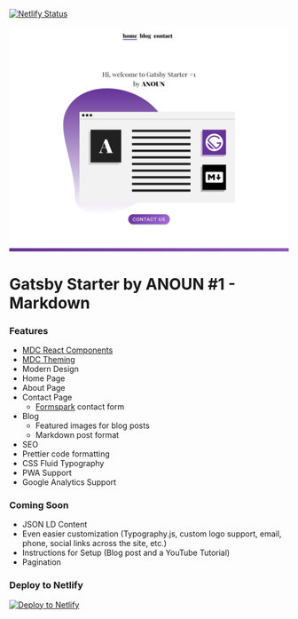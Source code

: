 [![Netlify Status](https://api.netlify.com/api/v1/badges/ad7e589d-7716-4190-981f-3258aaa42d8c/deploy-status)](https://app.netlify.com/sites/gatsby-starter-anoun-1-markdown/deploys)

<p align="center">
  <a href="https://gatsby-starter-anoun-1-markdown.netlify.com/" target="_blank">
    <img alt="ANOUN" src="./content/assets/gatsby-starter-anoun-1-markdown.netlify.com_.png" />
  </a>
</p>

# Gatsby Starter by ANOUN #1 - Markdown

### Features

* [MDC React Components](https://github.com/material-components/material-components-web-react)
* [MDC Theming](https://material.io/develop/web/docs/theming/)
* Modern Design
* Home Page
* About Page
* Contact Page
  * [Formspark](https://formspark.io/) contact form
* Blog
  * Featured images for blog posts
  * Markdown post format
* SEO
* Prettier code formatting
* CSS Fluid Typography
* PWA Support
* Google Analytics Support

### Coming Soon

* JSON LD Content
* Even easier customization (Typography.js, custom logo support, email, phone, social links across the site, etc.)
* Instructions for Setup (Blog post and a YouTube Tutorial)
* Pagination

### Deploy to Netlify

[![Deploy to Netlify](https://www.netlify.com/img/deploy/button.svg)](https://app.netlify.com/start/deploy?repository=https://github.com/ANOUN/gatsby-starter-anoun-1-forestry/)
